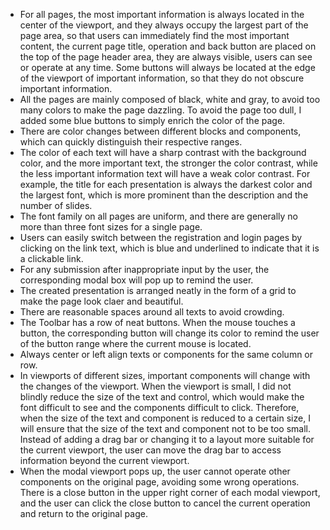- For all pages, the most important information is always located in the center of the viewport, and they always occupy the largest part of the page area, so that users can immediately find the most important content, the current page title, operation and back button are placed on the top of the page header area, they are always visible, users can see or operate at any time. Some buttons will always be located at the edge of the viewport of important information, so that they do not obscure important information.
- All the pages are mainly composed of black, white and gray, to avoid too many colors to make the page dazzling. To avoid the page too dull, I added some blue buttons to simply enrich the color of the page.
- There are color changes between different blocks and components, which can quickly distinguish their respective ranges.
- The color of each text will have a sharp contrast with the background color, and the more important text, the stronger the color contrast, while the less important information text will have a weak color contrast. For example, the title for each presentation is always the darkest color and the largest font, which is more prominent than the description and the number of slides.
- The font family on all pages are uniform, and there are generally no more than three font sizes for a single page.
- Users can easily switch between the registration and login pages by clicking on the link text, which is blue and underlined to indicate that it is a clickable link.
- For any submission after inappropriate input by the user, the corresponding modal box will pop up to remind the user.
- The created presentation is arranged neatly in the form of a grid to make the page look claer and beautiful.
- There are reasonable spaces around all texts to avoid crowding.
- The Toolbar has a row of neat buttons. When the mouse touches a button, the corresponding button will change its color to remind the user of the button range where the current mouse is located.
- Always center or left align texts or components for the same column or row.
- In viewports of different sizes, important components will change with the changes of the viewport. When the viewport is small, I did not blindly reduce the size of the text and control, which would make the font difficult to see and the components difficult to click. Therefore, when the size of the text and component is reduced to a certain size, I will ensure that the size of the text and component not to be too small. Instead of adding a drag bar or changing it to a layout more suitable for the current viewport, the user can move the drag bar to access information beyond the current viewport.
- When the modal viewport pops up, the user cannot operate other components on the original page, avoiding some wrong operations. There is a close button in the upper right corner of each modal viewport, and the user can click the close button to cancel the current operation and return to the original page.
